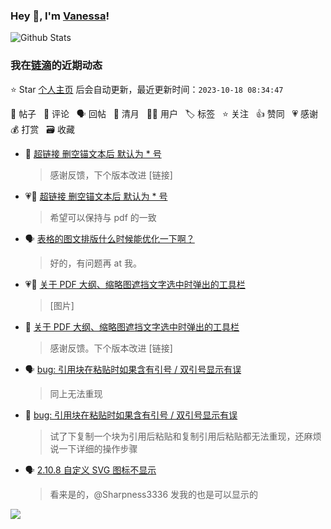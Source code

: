 ### Hey 👋, I'm [Vanessa](http://vanessa.b3log.org/)!

![Github Stats](https://github-readme-stats.vercel.app/api?username=Vanessa219&show_icons=true)

<!--events start -->

### 我在[链滴](https://ld246.com)的近期动态

⭐️ Star [个人主页](https://github.com/Vanessa219/Vanessa219) 后会自动更新，最近更新时间：`2023-10-18 08:34:47`

📝 帖子 &nbsp; 💬 评论 &nbsp; 🗣 回帖 &nbsp; 🌙 清月 &nbsp; 👨‍💻 用户 &nbsp; 🏷️ 标签 &nbsp; ⭐️ 关注 &nbsp; 👍 赞同 &nbsp; 💗 感谢 &nbsp; 💰 打赏 &nbsp; 🗃 收藏

* 💬 [超链接 删空锚文本后 默认为 * 号](https://ld246.com/article/1697304554851/comment/1697513356362#comments)

  > 感谢反馈，下个版本改进 [链接]
* 💗📝 [超链接 删空锚文本后 默认为 * 号](https://ld246.com/article/1697304554851)

  > 希望可以保持与 pdf 的一致
* 🗣 [表格的图文排版什么时候能优化一下啊？](https://ld246.com/article/1690555777162/comment/1697326786888#comments)

  > 好的，有问题再 at 我。
* 💗📝 [关于 PDF 大纲、缩略图遮挡文字选中时弹出的工具栏](https://ld246.com/article/1697096086017)

  > [图片]
* 💬 [关于 PDF 大纲、缩略图遮挡文字选中时弹出的工具栏](https://ld246.com/article/1697096086017/comment/1697102167969#comments)

  > 感谢反馈。下个版本改进 [链接]
* 🗣 [bug: 引用块在粘贴时如果含有引号 / 双引号显示有误](https://ld246.com/article/1697078748734/comment/1697094003498#comments)

  > 同上无法重现
* 💬 [bug: 引用块在粘贴时如果含有引号 / 双引号显示有误](https://ld246.com/article/1697078748734/comment/1697083468883#comments)

  > 试了下复制一个块为引用后粘贴和复制引用后粘贴都无法重现，还麻烦说一下详细的操作步骤
* 🗣 [2.10.8 自定义 SVG 图标不显示](https://ld246.com/article/1697031777567/comment/1697082018905#comments)

  > 看来是的，@Sharpness3336 发我的也是可以显示的


<!--events end -->

<a title="Hits" target="_blank" href="https://github.com/Vanessa219/Vanessa219"><img src="https://hits.b3log.org/Vanessa219/Vanessa219.svg"></a>

